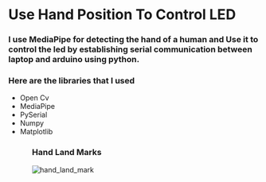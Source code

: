 <h1> Use Hand Position To Control LED </h1>

<h3>I use MediaPipe for detecting the hand of a human and Use it to control the led by establishing serial communication between laptop and arduino using python.</h3>

<h3>Here are the libraries that I used</h3>
<ul>
<li>Open Cv</li>
<li>MediaPipe</li>
<li>PySerial</li>
<li>Numpy</li>
<li>Matplotlib</li>
<ul>
<h3>Hand Land Marks</h3>
<img src = "https://github.com/Ritushwar/Arduino/blob/main/led_control_using_hand_gesture/open_close_gesture.ipynb" alt="hand_land_mark">

